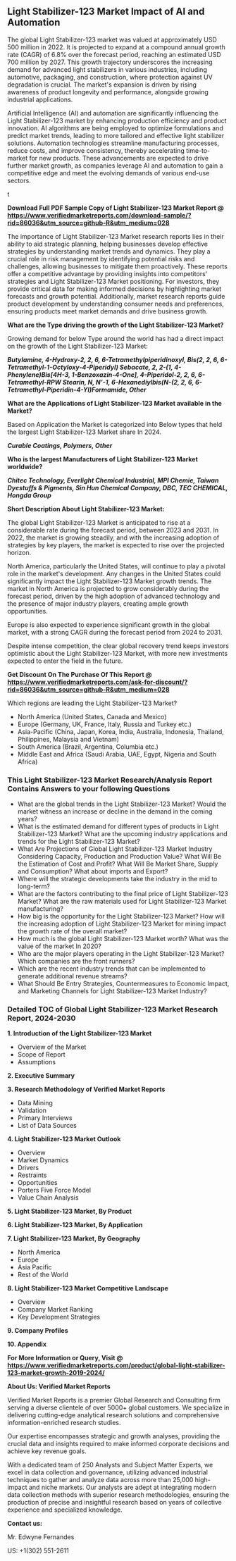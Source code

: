 <h2>Light Stabilizer-123 Market Impact of AI and Automation</h2><p>The global Light Stabilizer-123 market was valued at approximately USD 500 million in 2022. It is projected to expand at a compound annual growth rate (CAGR) of 6.8% over the forecast period, reaching an estimated USD 700 million by 2027. This growth trajectory underscores the increasing demand for advanced light stabilizers in various industries, including automotive, packaging, and construction, where protection against UV degradation is crucial. The market's expansion is driven by rising awareness of product longevity and performance, alongside growing industrial applications.</p><p>Artificial Intelligence (AI) and automation are significantly influencing the Light Stabilizer-123 market by enhancing production efficiency and product innovation. AI algorithms are being employed to optimize formulations and predict market trends, leading to more tailored and effective light stabilizer solutions. Automation technologies streamline manufacturing processes, reduce costs, and improve consistency, thereby accelerating time-to-market for new products. These advancements are expected to drive further market growth, as companies leverage AI and automation to gain a competitive edge and meet the evolving demands of various end-use sectors.</p>t</p><p id="" class=""><strong>Download Full PDF Sample Copy of Light Stabilizer-123 Market Report @ <a href="https://www.verifiedmarketreports.com/download-sample/?rid=86036&utm_source=github-R&utm_medium=028" target="_blank">https://www.verifiedmarketreports.com/download-sample/?rid=86036&utm_source=github-R&utm_medium=028</a></strong></p><p>The importance of&nbsp;Light Stabilizer-123 Market research reports lies in their ability to aid strategic planning, helping businesses develop effective strategies by understanding market trends and dynamics. They play a crucial role in risk management by identifying potential risks and challenges, allowing businesses to mitigate them proactively. These reports offer a competitive advantage by providing insights into competitors' strategies and Light Stabilizer-123 Market positioning. For investors, they provide critical data for making informed decisions by highlighting market forecasts and growth potential. Additionally, market research reports guide product development by understanding consumer needs and preferences, ensuring products meet market demands and drive business growth.</p><p><strong>What are the&nbsp;Type driving the growth of the Light Stabilizer-123 Market?</strong></p><p id="" class="">Growing demand for below Type around the world has had a direct impact on the growth of the Light Stabilizer-123 Market:</p><em><strong>Butylamine, 4-Hydroxy-2, 2, 6, 6-Tetramethylpiperidinoxyl, Bis(2, 2, 6, 6-Tetramethyl-1-Octyloxy-4-Piperidyl) Sebacate, 2, 2-(1, 4-Phenylene)Bis[4H-3, 1-Benzoxazin-4-One], 4-Piperidol-2, 2, 6, 6-Tetramethyl-RPW Stearin, N, N'-1, 6-Hexanediylbis(N-(2, 2, 6, 6-Tetramethyl-Piperidin-4-Yl)Formamide, Other</strong></em></p><strong>What are the&nbsp;Applications&nbsp;of Light Stabilizer-123 Market available in the Market?</strong></p><p id="" class="">Based on Application the Market is categorized into Below types that held the largest Light Stabilizer-123 Market share In 2024.</p><em><strong>Curable Coatings, Polymers, Other</strong></em></p><strong>Who is the largest Manufacturers of Light Stabilizer-123 Market worldwide?</strong></p><p><em><strong>Chitec Technology, Everlight Chemical Industrial, MPI Chemie, Taiwan Dyestuffs & Pigments, Sin Hun Chemical Company, DBC, TEC CHEMICAL, Hongda Group</strong></em></p><p id="" class=""><strong>Short Description About Light Stabilizer-123 Market:</strong></p><p>The global Light Stabilizer-123 Market is anticipated to rise at a considerable rate during the forecast period, between 2023 and 2031. In 2022, the market is growing steadily, and with the increasing adoption of strategies by key players, the market is expected to rise over the projected horizon.</p><p>North America, particularly the United States, will continue to play a pivotal role in the market's development. Any changes in the United States could significantly impact the Light Stabilizer-123 Market growth trends. The market in North America is projected to grow considerably during the forecast period, driven by the high adoption of advanced technology and the presence of major industry players, creating ample growth opportunities.</p><p>Europe is also expected to experience significant growth in the global market, with a strong CAGR during the forecast period from 2024 to 2031.</p><p>Despite intense competition, the clear global recovery trend keeps investors optimistic about the Light Stabilizer-123 Market, with more new investments expected to enter the field in the future.</p><p id="" class=""><strong>Get Discount On The Purchase Of This Report @ <a href="https://www.verifiedmarketreports.com/ask-for-discount/?rid=86036&utm_source=github-R&utm_medium=028" target="_blank">https://www.verifiedmarketreports.com/ask-for-discount/?rid=86036&utm_source=github-R&utm_medium=028</a></strong></p>Which regions are leading the Light Stabilizer-123 Market?</p><ul><li>North America (United States, Canada and Mexico)</li><li>Europe (Germany, UK, France, Italy, Russia and Turkey etc.)</li><li>Asia-Pacific (China, Japan, Korea, India, Australia, Indonesia, Thailand, Philippines, Malaysia and Vietnam)</li><li>South America (Brazil, Argentina, Columbia etc.)</li><li>Middle East and Africa (Saudi Arabia, UAE, Egypt, Nigeria and South Africa)</li></ul><h3 id="" class="">This Light Stabilizer-123 Market Research/Analysis Report Contains Answers to your following Questions</h3><ul><li>What are the global trends in the Light Stabilizer-123 Market? Would the market witness an increase or decline in the demand in the coming years?</li><li>What is the estimated demand for different types of products in Light Stabilizer-123 Market? What are the upcoming industry applications and trends for the Light Stabilizer-123 Market?</li><li>What Are Projections of Global Light Stabilizer-123 Market Industry Considering Capacity, Production and Production Value? What Will Be the Estimation of Cost and Profit? What Will Be Market Share, Supply and Consumption? What about imports and Export?</li><li>Where will the strategic developments take the industry in the mid to long-term?</li><li>What are the factors contributing to the final price of Light Stabilizer-123 Market? What are the raw materials used for Light Stabilizer-123 Market manufacturing?</li><li>How big is the opportunity for the Light Stabilizer-123 Market? How will the increasing adoption of Light Stabilizer-123 Market for mining impact the growth rate of the overall market?</li><li>How much is the global Light Stabilizer-123 Market worth? What was the value of the market In 2020?</li><li>Who are the major players operating in the Light Stabilizer-123 Market? Which companies are the front runners?</li><li>Which are the recent industry trends that can be implemented to generate additional revenue streams?</li><li>What Should Be Entry Strategies, Countermeasures to Economic Impact, and Marketing Channels for Light Stabilizer-123 Market Industry?</li></ul><h3 id="" class="">Detailed TOC of Global Light Stabilizer-123 Market Research Report, 2024-2030</h3><p id="" class=""><strong>1. Introduction of the Light Stabilizer-123 Market</strong></p><ul><li>Overview of the Market</li><li>Scope of Report</li><li>Assumptions</li></ul><p id="" class=""><strong>2. Executive Summary</strong></p><p id="" class=""><strong>3. Research Methodology of Verified Market Reports</strong></p><ul><li>Data Mining</li><li>Validation</li><li>Primary Interviews</li><li>List of Data Sources</li></ul><p id="" class=""><strong>4. Light Stabilizer-123 Market Outlook</strong></p><ul><li>Overview</li><li>Market Dynamics</li><li>Drivers</li><li>Restraints</li><li>Opportunities</li><li>Porters Five Force Model</li><li>Value Chain Analysis</li></ul><p id="" class=""><strong>5. Light Stabilizer-123 Market, By Product</strong></p><p id="" class=""><strong>6. Light Stabilizer-123 Market, By Application</strong></p><p id="" class=""><strong>7. Light Stabilizer-123 Market, By Geography</strong></p><ul><li>North America</li><li>Europe</li><li>Asia Pacific</li><li>Rest of the World</li></ul><p id="" class=""><strong>8. Light Stabilizer-123 Market Competitive Landscape</strong></p><ul><li>Overview</li><li>Company Market Ranking</li><li>Key Development Strategies</li></ul><p id="" class=""><strong>9. Company Profiles</strong></p><p id="" class=""><strong>10. Appendix</strong></p><p id="" class=""><strong>For More Information or Query, Visit @ <a href="https://www.verifiedmarketreports.com/product/global-light-stabilizer-123-market-growth-2019-2024/" target="_blank">https://www.verifiedmarketreports.com/product/global-light-stabilizer-123-market-growth-2019-2024/</a></strong></p><p id="" class=""><strong>About Us: Verified Market Reports</strong></p><p id="" class="">Verified Market Reports is a premier Global Research and Consulting firm serving a diverse clientele of over 5000+ global customers. We specialize in delivering cutting-edge analytical research solutions and comprehensive information-enriched research studies.</p><p id="" class="">Our expertise encompasses strategic and growth analyses, providing the crucial data and insights required to make informed corporate decisions and achieve key revenue goals.</p><p id="" class="">With a dedicated team of 250 Analysts and Subject Matter Experts, we excel in data collection and governance, utilizing advanced industrial techniques to gather and analyze data across more than 25,000 high-impact and niche markets. Our analysts are adept at integrating modern data collection methods with superior research methodologies, ensuring the production of precise and insightful research based on years of collective experience and specialized knowledge.</p><p id="" class=""><strong>Contact us:</strong></p><p id="" class="">Mr. Edwyne Fernandes</p><p id="" class="">US: +1(302) 551-2611</p>